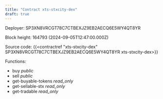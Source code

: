 ```yaml
---
title: "Contract xts-stxcity-dex"
draft: true
---
```

Deployer: SP3XN8VRCGT78C7CTBEXJZ9EB2AECQ6E5WY4QT8YR


 



Block height: 164793 (2024-09-05T12:47:00.000Z)

Source code: {{<contractref "xts-stxcity-dex" SP3XN8VRCGT78C7CTBEXJZ9EB2AECQ6E5WY4QT8YR xts-stxcity-dex>}}

Functions:

* buy _public_
* sell _public_
* get-buyable-tokens _read_only_
* get-sellable-stx _read_only_
* get-tradable _read_only_
